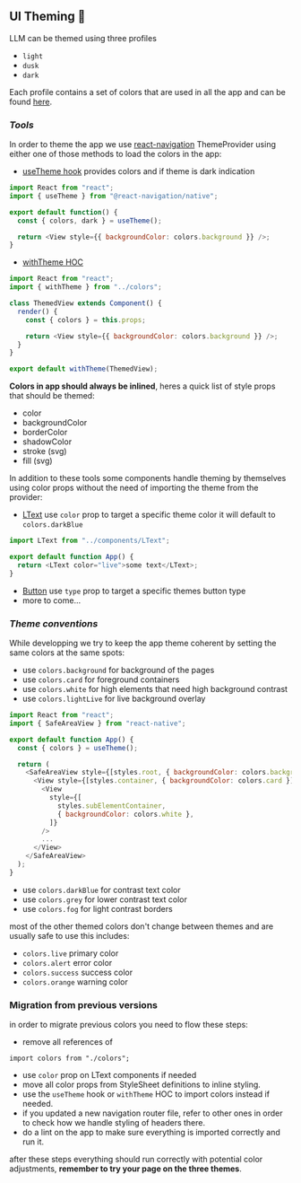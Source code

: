 ## UI Theming 🎨

LLM can be themed using three profiles

- `light`
- `dusk`
- `dark`

Each profile contains a set of colors that are used in all the app and can be found [here](../src/colors.js).

### **_Tools_**

In order to theme the app we use [react-navigation](https://reactnavigation.org/docs/themes/) ThemeProvider
using either one of those methods to load the colors in the app:

- [useTheme hook](https://reactnavigation.org/docs/themes/#using-the-current-theme-in-your-own-components) provides colors and if theme is dark indication

```javascript
import React from "react";
import { useTheme } from "@react-navigation/native";

export default function() {
  const { colors, dark } = useTheme();

  return <View style={{ backgroundColor: colors.background }} />;
}
```

- [withTheme HOC](../src/colors.js#37)

```javascript
import React from "react";
import { withTheme } from "../colors";

class ThemedView extends Component() {
  render() {
    const { colors } = this.props;

    return <View style={{ backgroundColor: colors.background }} />;
  }
}

export default withTheme(ThemedView);
```

**Colors in app should always be inlined**, heres a quick list of style props that should be themed:

- color
- backgroundColor
- borderColor
- shadowColor
- stroke (svg)
- fill (svg)

In addition to these tools some components handle theming by themselves using color props without the need of importing the theme from the provider:

- [LText](../src/components/LText/index.js) use `color` prop to target a specific theme color
  it will default to `colors.darkBlue`

```javascript
import LText from "../components/LText";

export default function App() {
  return <LText color="live">some text</LText>;
}
```

- [Button](../src/components/Button.js) use `type` prop to target a specific themes button type
- more to come...

### **_Theme conventions_**

While developping we try to keep the app theme coherent by setting the same colors at the same spots:

- use `colors.background` for background of the pages
- use `colors.card` for foreground containers
- use `colors.white` for high elements that need high background contrast
- use `colors.lightLive` for live background overlay

```javascript
import React from "react";
import { SafeAreaView } from "react-native";

export default function App() {
  const { colors } = useTheme();

  return (
    <SafeAreaView style={[styles.root, { backgroundColor: colors.background }]}>
      <View style={[styles.container, { backgroundColor: colors.card }]}>
        <View
          style={[
            styles.subElementContainer,
            { backgroundColor: colors.white },
          ]}
        />
        ...
      </View>
    </SafeAreaView>
  );
}
```

- use `colors.darkBlue` for contrast text color
- use `colors.grey` for lower contrast text color
- use `colors.fog` for light contrast borders

most of the other themed colors don't change between themes and are usually safe to use this includes:

- `colors.live` primary color
- `colors.alert` error color
- `colors.success` success color
- `colors.orange` warning color

### **Migration from previous versions**

in order to migrate previous colors you need to flow these steps:

- remove all references of

```JS
import colors from "./colors";
```

- use `color` prop on LText components if needed
- move all color props from StyleSheet definitions to inline styling.
- use the `useTheme` hook or `withTheme` HOC to import colors instead if needed.
- if you updated a new navigation router file, refer to other ones in order to check how we handle styling of headers there.
- do a lint on the app to make sure everything is imported correctly and run it.

after these steps everything should run correctly with potential color adjustments, **remember to try your page on the three themes**.

